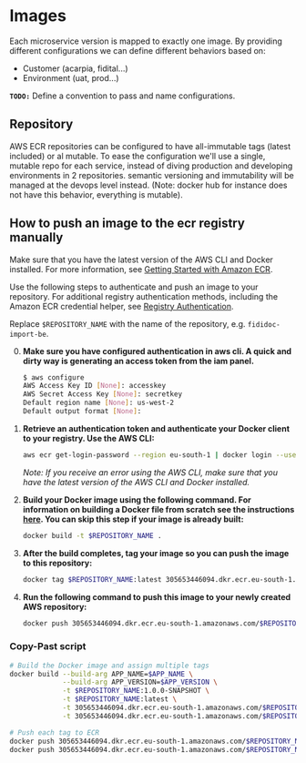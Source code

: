 # Images

Each microservice version is mapped to exactly one image. By providing different configurations we can define different behaviors based on:

- Customer (acarpia, fidital...)
- Environment (uat, prod...)

**`TODO:`** Define a convention to pass and name configurations.

## Repository

AWS ECR repositories can be configured to have all-immutable tags (latest included) or al mutable. To ease the configuration we'll use a single, mutable repo for each service, instead of diving production and developing environments in 2 repositories. semantic versioning and immutability will be managed at the devops level instead. (Note: docker hub for instance does not have this behavior, everything is mutable).

## How to push an image to the ecr registry manually

Make sure that you have the latest version of the AWS CLI and Docker installed. For more information, see [Getting Started with Amazon ECR](https://docs.aws.amazon.com/AmazonECR/latest/userguide/getting-started-cli.html).

Use the following steps to authenticate and push an image to your repository. For additional registry authentication methods, including the Amazon ECR credential helper, see [Registry Authentication](https://docs.aws.amazon.com/AmazonECR/latest/userguide/Registries.html#registry_auth).

Replace `$REPOSITORY_NAME` with the name of the repository, e.g. `fididoc-import-be`.

0. **Make sure you have configured authentication in aws cli. A quick and dirty way is generating an access token from the iam panel.**

    ```sh
    $ aws configure
    AWS Access Key ID [None]: accesskey
    AWS Secret Access Key [None]: secretkey
    Default region name [None]: us-west-2
    Default output format [None]:
    ```

1. **Retrieve an authentication token and authenticate your Docker client to your registry. Use the AWS CLI:**

    ```sh
    aws ecr get-login-password --region eu-south-1 | docker login --username AWS --password-stdin 305653446094.dkr.ecr.eu-south-1.amazonaws.com
    ```

    *Note: If you receive an error using the AWS CLI, make sure that you have the latest version of the AWS CLI and Docker installed.*

2. **Build your Docker image using the following command. For information on building a Docker file from scratch see the instructions [here](https://docs.docker.com/engine/reference/builder/). You can skip this step if your image is already built:**

    ```sh
    docker build -t $REPOSITORY_NAME .
    ```

3. **After the build completes, tag your image so you can push the image to this repository:**

    ```sh
    docker tag $REPOSITORY_NAME:latest 305653446094.dkr.ecr.eu-south-1.amazonaws.com/$REPOSITORY_NAME:latest
    ```

4. **Run the following command to push this image to your newly created AWS repository:**

    ```sh
    docker push 305653446094.dkr.ecr.eu-south-1.amazonaws.com/$REPOSITORY_NAME:latest
    ```

### Copy-Past script

```sh
# Build the Docker image and assign multiple tags
docker build --build-arg APP_NAME=$APP_NAME \
             --build-arg APP_VERSION=$APP_VERSION \
             -t $REPOSITORY_NAME:1.0.0-SNAPSHOT \
             -t $REPOSITORY_NAME:latest \
             -t 305653446094.dkr.ecr.eu-south-1.amazonaws.com/$REPOSITORY_NAME:1.0.0-SNAPSHOT \
             -t 305653446094.dkr.ecr.eu-south-1.amazonaws.com/$REPOSITORY_NAME:latest .

# Push each tag to ECR
docker push 305653446094.dkr.ecr.eu-south-1.amazonaws.com/$REPOSITORY_NAME:1.0.0-SNAPSHOT
docker push 305653446094.dkr.ecr.eu-south-1.amazonaws.com/$REPOSITORY_NAME:latest
```
